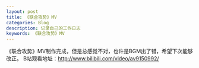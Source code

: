 ```yaml
---
layout: post
title: 《联合攻势》MV
categories: Blog
description: 记录自己的工作日志
keywords: 《联合攻势》MV
---
```

《联合攻势》MV制作完成，但是总感觉不对，也许是BGM出了错，希望下次能够改正。
B站观看地址：http://www.bilibili.com/video/av9150992/

